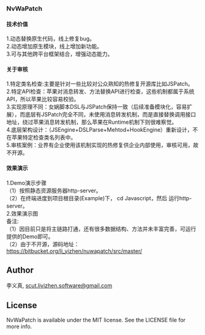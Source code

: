 ### NvWaPatch   
 
####  技术价值  
1.动态替换原生代码，线上修复bug。  
2.动态增加原生模块，线上增加新功能。  
3.可与其他跨平台框架结合，增强动态能力。   

#### 关于审核   
1.特定类名检查:主要是针对一些比较对公众熟知的热修复开源库比如JSPatch。   
2.特定API检查：苹果对消息转发、方法替换API进行检查，这些机制都属于系统API，所以苹果比较容易校验。   
3.实现原理不同：女娲脚本DSL与JSPatch保持一致（后续准备模块化，容易扩展），而底层有JSPatch完全不同，未使用消息转发机制，而是直接替换调用接口地址，绕过苹果消息转发机制，那么苹果在Runtime机制下则很难察觉。   
4.底层架构设计：（JSEngine+DSLParse+Mehtod+HookEngine）重新设计，不在苹果特定检查类名列表中。  
5.审核案例：业界有企业使用该机制实现的热修复供企业内部使用，审核可用，故不开源。    

#### 效果演示    
1.Demo演示步骤     
（1）按照静态资源服务器http-server。  
（2）在终端进度到项目根目录(Example)下， cd Javascript，然后 运行http-server。  
2.效果演示图  
备注:  
（1）因目前只是将主链路打通，还有很多数据结构、方法并未丰富完善，可运行提供的Demo即可。   
（2）由于不开源，源码地址：https://bitbucket.org/li_yizhen/nuwapatch/src/master/    


## Author  

李义真, scut.liyizhen.software@gmail.com  

## License  

NvWaPatch is available under the MIT license. See the LICENSE file for more info.  
